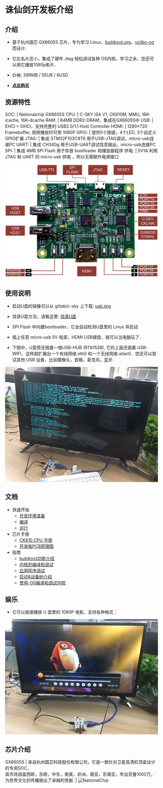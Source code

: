 诛仙剑开发板介绍
===

介绍
---

* 基于杭州国芯 GX6605S 芯片，专为学习 Linux，[buildroot.org](https://buildroot.org)，[uclibc-ng](https://uclibc-ng.org) 而设计．

* 它比名片还小，集成了硬件 Jtag 轻松调试各种 OS内核。学习之余，您还可以用它播放1080p影片．

* 价格: 39RMB / 5EUR / 6USD

* **[点此购买](https://item.taobao.com/item.htm?spm=a1z10.1-c.w4004-13250088290.6.4b1f9628jKW8o8&id=556322544984)**

资源特性
---

 SOC:  | Nationalchip GX6605S
 CPU:  | C-SKY ISA V1, CK610M, MMU, 16K-icache, 16K-dcache 
 RAM:  | 64MB DDR2-DRAM，集成在GX6605S中
 USB:  | EHCI + OHCI，支持完整的 USB2.0/1.1 Host Controller
 HDMI: | 1280*720 Framebuffer, 视频播放时可用 1080P
 GPIO: | 提供5个按键，4个LED, 3个自定义GPIO扩展
 JTAG: | 集成 STM32F103C8T6 用于USB-JTAG调试，micro-usb连接PC
 UART: | 集成 CH340g 用于USB-UART调试信息输出，micro-usb连接PC
 SPI:  | 集成 4MB SPI Flash 用于存放 bootloader 和播放器程序
 供电: | 5V1A 利用 JTAG 和 UART 的 micro-usb 供电 ，所以无需额外电源接口

<img src="/images/gx6605s_0.jpg" alt="gx6605s" />

使用说明
---
* 启动U盘的镜像可以从 gitlab/c-sky 上下载: [usb.img](https://gitlab.com/c-sky/buildroot/-/jobs/24633630/artifacts/raw/output/images/usb.img)

* 烧录U盘方法，请看这里: [烧录U盘](quick-run.md)

* SPI Flash 中内置bootloader，它会自动检测U盘里的 Linux 并启动

* 插上任意 micro-usb 5V 电源，HDMI USB键盘，就可以当电脑玩了．

* 下图中，U盘旁还插着一根USB-HUB (RT8152B), 它的上面还插着 USB-WIFI，这样就扩展出一个有线网络 eth0 和一个无线网络 wlan0．您还可以尝试其他 USB 设备，比如摄像头，音箱，麦克风，蓝牙.

<img src="/images/gx6605s_1.jpg" alt="gx6605s" />

文档
---

* 快速开始
  - [开发环境准备](prepare.md)
  - [编译](quick-compile.md)
  - [运行](quick-run.md)
* 芯片手册
  - [CK610 CPU 手册](https://github.com/c-sky/tools/raw/master/gx6605s/CK610_spec.pdf)
  - [开发板PCB原理图](https://github.com/c-sky/tools/raw/master/gx6605s/pcbv1.1.pdf)
* 指南
  - [buildroot功能介绍](buildroot.md)
  - [内核的编译和调试](kernel-debug.md)
  - [应用程序调试](app-debug.md)
  - [启动&设备树介绍](boot-dts.md)
  - [使用-O0编译和调试内核](kernel-O0.md)

娱乐
---
* 它可以直接播放 U 盘里的 1080P 电影，支持各种格式：

<img src="/images/gx6605s_3.jpg" alt="gx6605s" />

芯片介绍
---

GX6605S | 来自杭州国芯科技股份有限公司，它是一款针对卫星高清机顶盒设计的专用SOC，<br>其市场涵盖西欧，东欧，中东，南美，非洲，南亚，东南亚，年出货量1000万，<br>为世界文化的传播做出了卓越的贡献. | <img src="http://www.nationalchip.com/static/web/img/logo.png" alt="NationalChip" /> 
